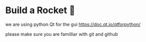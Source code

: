 # Build a Rocket 🚀

we are using python Qt for the gui https://doc.qt.io/qtforpython/

please make sure you are familliar with git and github